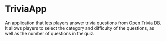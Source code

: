 # TriviaApp

An application that lets players answer trivia questions from [Open Trivia DB](https://opentdb.com/). It allows players to select the category and difficulty of the questions, as well as the number of questions in the quiz.
